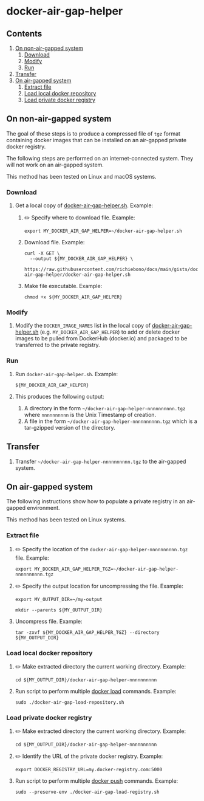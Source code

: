 # docker-air-gap-helper

## Contents

1. [On non-air-gapped system](#on-non-air-gapped-system)
    1. [Download](#download)
    1. [Modify](#modify)
    1. [Run](#run)
1. [Transfer](#transfer)
1. [On air-gapped system](#on-air-gapped-system)
    1. [Extract file](#extract-file)
    1. [Load local docker repository](#load-local-docker-repository)
    1. [Load private docker registry](#load-private-docker-registry)

## On non-air-gapped system

The goal of these steps is to produce a compressed file of `tgz` format
containing docker images that can be installed on an air-gapped private docker registry.

The following steps are performed on an internet-connected system.
They will not work on an air-gapped system.

This method has been tested on Linux and macOS systems.

### Download

1. Get a local copy of
   [docker-air-gap-helper.sh](docker-air-gap-helper.sh).
   Example:

    1. :pencil2: Specify where to download file.
       Example:

        ```console
        export MY_DOCKER_AIR_GAP_HELPER=~/docker-air-gap-helper.sh
        ```

    1. Download file.
       Example:

        ```console
        curl -X GET \
          --output ${MY_DOCKER_AIR_GAP_HELPER} \
          https://raw.githubusercontent.com/richiebono/docs/main/gists/docker-air-gap-helper/docker-air-gap-helper.sh
        ```

    1. Make file executable.
       Example:

        ```console
        chmod +x ${MY_DOCKER_AIR_GAP_HELPER}
        ```

### Modify

1. Modify the `DOCKER_IMAGE_NAMES` list in the local copy of
   [docker-air-gap-helper.sh](docker-air-gap-helper.sh)
   (e.g. `MY_DOCKER_AIR_GAP_HELPER`)
   to add or delete docker images to be pulled from DockerHub (docker.io)
   and packaged to be transferred to the private registry.

### Run

1. Run `docker-air-gap-helper.sh`.
   Example:

    ```console
    ${MY_DOCKER_AIR_GAP_HELPER}
    ```

1. This produces the following output:
    1. A directory in the form `~/docker-air-gap-helper-nnnnnnnnnn.tgz` where `nnnnnnnnnn` is the Unix Timestamp of creation.
    1. A file in the form `~/docker-air-gap-helper-nnnnnnnnnn.tgz` which is a tar-gzipped version of the directory.

## Transfer

1. Transfer `~/docker-air-gap-helper-nnnnnnnnnn.tgz` to the air-gapped system.

## On air-gapped system

The following instructions show how to populate a private registry in an air-gapped environment.

This method has been tested on Linux systems.

### Extract file

1. :pencil2: Specify the location of the `docker-air-gap-helper-nnnnnnnnnn.tgz` file.
   Example:

    ```console
    export MY_DOCKER_AIR_GAP_HELPER_TGZ=~/docker-air-gap-helper-nnnnnnnnnn.tgz
    ```

1. :pencil2: Specify the output location for uncompressing the file.
   Example:

    ```console
    export MY_OUTPUT_DIR=~/my-output

    mkdir --parents ${MY_OUTPUT_DIR}
    ```

1. Uncompress file.
   Example:

    ```console
    tar -zxvf ${MY_DOCKER_AIR_GAP_HELPER_TGZ} --directory ${MY_OUTPUT_DIR}
    ```

### Load local docker repository

1. :pencil2: Make extracted directory the current working directory.
   Example:

    ```console
    cd ${MY_OUTPUT_DIR}/docker-air-gap-helper-nnnnnnnnnn
    ```

1. Run script to perform multiple
   [docker load](https://docs.docker.com/engine/reference/commandline/load/)
   commands.
   Example:

    ```console
    sudo ./docker-air-gap-load-repository.sh
    ```

### Load private docker registry

1. :pencil2: Make extracted directory the current working directory.
   Example:

    ```console
    cd ${MY_OUTPUT_DIR}/docker-air-gap-helper-nnnnnnnnnn
    ```

1. :pencil2: Identify the URL of the private docker registry.
   Example:

    ```console
    export DOCKER_REGISTRY_URL=my.docker-registry.com:5000
    ```

1. Run script to perform multiple
   [docker push](https://docs.docker.com/engine/reference/commandline/push/)
   commands.
   Example:

    ```console
    sudo --preserve-env ./docker-air-gap-load-registry.sh
    ```
